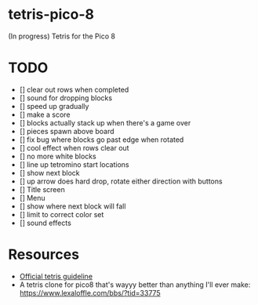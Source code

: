 # tetris-pico-8
(In progress) Tetris for the Pico 8

# TODO
- [] clear out rows when completed
- [] sound for dropping blocks
- [] speed up gradually
- [] make a score
- [] blocks actually stack up when there's a game over
- [] pieces spawn above board
- [] fix bug where blocks go past edge when rotated
- [] cool effect when rows clear out
- [] no more white blocks
- [] line up tetromino start locations
- [] show next block
- [] up arrow does hard drop, rotate either direction with buttons
- [] Title screen
- [] Menu 
- [] show where next block will fall
- [] limit to correct color set
- [] sound effects


# Resources
- [Official tetris guideline](https://tetris.fandom.com/wiki/Tetris_Guideline)
- A tetris clone for pico8 that's wayyy better than anything I'll ever make: https://www.lexaloffle.com/bbs/?tid=33775